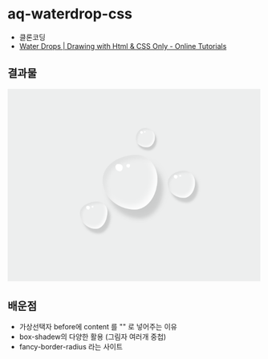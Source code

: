 # aq-waterdrop-css

- 클론코딩
- [Water Drops | Drawing with Html & CSS Only - Online Tutorials](https://www.youtube.com/watch?v=hgqHPLU-qIE)

## 결과물

![result.png](result.png)


## 배운점

- 가상선택자 before에 content 를 "" 로 넣어주는 이유
- box-shadew의 다양한 활용 (그림자 여러개 중첩)
- fancy-border-radius 라는 사이트

